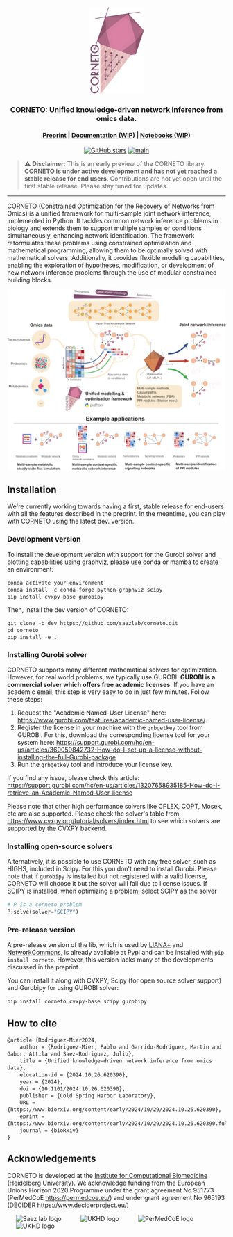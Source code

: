 <div align="center"> 
<img alt="corneto logo" src="docs/_static/logo/corneto-logo-512px.png" height="200"/>
<br>
<h3>CORNETO: Unified knowledge-driven network inference from omics data.</h3>


<h4>

[Preprint](https://doi.org/10.1101/2024.10.26.620390) | [Documentation (WIP)](https://saezlab.github.io/corneto) | [Notebooks (WIP)](https://github.com/saezlab/corneto/tree/main/docs/tutorials)

</h4>

<!-- badges: start -->
[![GitHub stars](https://img.shields.io/github/stars/saezlab/corneto)](https://github.com/saezlab/corneto/stargazers)
[![main](https://github.com/saezlab/corneto/actions/workflows/unit-tests.yml/badge.svg)](https://github.com/saezlab/corneto/actions)
<!-- badges: end -->

</div>

> **⚠️ Disclaimer**: This is an early preview of the CORNETO library. **CORNETO is under active development and has not yet reached a stable release for end users**. Contributions are not yet open until the first stable release. Please stay tuned for updates.

---

CORNETO (Constrained Optimization for the Recovery of Networks from Omics) is a unified framework for multi-sample joint network inference, implemented in Python. It tackles common network inference problems in biology and extends them to support multiple samples or conditions simultaneously, enhancing network identification. The framework reformulates these problems using constrained optimization and mathematical programming, allowing them to be optimally solved with mathematical solvers. Additionally, it provides flexible modeling capabilities, enabling the exploration of hypotheses, modification, or development of new network inference problems through the use of modular constrained building blocks.

<p align="center">
  <img alt="CORNETO abstract" src="docs/_static/corneto-fig-abstract-v3.jpg" width="720" style="max-width: 100%; height: auto;">
</p>

## Installation

We're currently working towards having a first, stable release for end-users with all the features described in the preprint. In the meantime, you can play with CORNETO using the latest dev. version.

### Development version

To install the development version with support for the Gurobi solver and plotting capabilities using graphviz, please use conda or mamba to create an environment:

```
conda activate your-environment
conda install -c conda-forge python-graphviz scipy
pip install cvxpy-base gurobipy
```

Then, install the dev version of CORNETO:
```
git clone -b dev https://github.com/saezlab/corneto.git
cd corneto
pip install -e .
```

### Installing Gurobi solver

CORNETO supports many different mathematical solvers for optimization. However, for real world problems, we typically use GUROBI.  **GUROBI is a commercial solver which offers free academic licenses**. If you have an academic email, this step is very easy to do in just few minutes. Follow these steps:

1. Request the "Academic Named-User License" here: https://www.gurobi.com/features/academic-named-user-license/.
2. Register the license in your machine with the `grbgetkey` tool from GUROBI. For this, download the corresponding license tool for your system here: https://support.gurobi.com/hc/en-us/articles/360059842732-How-do-I-set-up-a-license-without-installing-the-full-Gurobi-package
3. Run the `grbgetkey` tool and introduce your license key.

If you find any issue, please check this article: https://support.gurobi.com/hc/en-us/articles/13207658935185-How-do-I-retrieve-an-Academic-Named-User-license   

Please note that other high performance solvers like CPLEX, COPT, Mosek, etc are also supported. Please check the solver's table from https://www.cvxpy.org/tutorial/solvers/index.html to see which solvers are supported by the CVXPY backend. 

### Installing open-source solvers

Alternatively, it is possible to use CORNETO with any free solver, such as HIGHS, included in Scipy. For this you don't need to install Gurobi. Please note that if `gurobipy` is installed but not registered with a valid license, CORNETO will choose it but the solver will fail due to license issues. If SCIPY is installed, when optimizing a problem, select SCIPY as the solver

```python
# P is a corneto problem
P.solve(solver="SCIPY")
```

### Pre-release version

A pre-release version of the lib, which is used by [LIANA+](https://liana-py.readthedocs.io/) and [NetworkCommons](https://networkcommons.readthedocs.io/), is already available at Pypi and can be installed with `pip install corneto`. However, this version lacks many of the developments discussed in the preprint. 

You can install it along with CVXPY, Scipy (for open source solver support) and Gurobipy for using GUROBI solver:

```bash
pip install corneto cvxpy-base scipy gurobipy
```


## How to cite

```
@article {Rodriguez-Mier2024,
	author = {Rodriguez-Mier, Pablo and Garrido-Rodriguez, Martin and Gabor, Attila and Saez-Rodriguez, Julio},
	title = {Unified knowledge-driven network inference from omics data},
	elocation-id = {2024.10.26.620390},
	year = {2024},
	doi = {10.1101/2024.10.26.620390},
	publisher = {Cold Spring Harbor Laboratory},
	URL = {https://www.biorxiv.org/content/early/2024/10/29/2024.10.26.620390},
	eprint = {https://www.biorxiv.org/content/early/2024/10/29/2024.10.26.620390.full.pdf},
	journal = {bioRxiv}
}
```

## Acknowledgements

CORNETO is developed at the [Institute for Computational Biomedicine](https://saezlab.org) (Heidelberg University). We acknowledge funding from the European Unions Horizon 2020 Programme under the grant agreement No 951773 (PerMedCoE https://permedcoe.eu/) and under grant agreement No 965193 (DECIDER https://www.deciderproject.eu/)

<div align="left">
  <img src="https://raw.githubusercontent.com/saezlab/.github/main/profile/logos/saezlab.png" alt="Saez lab logo" height="64px" style="margin: 0 20px;">
  <img src="https://yt3.googleusercontent.com/ytc/AIf8zZSHTQJs12aUZjHsVBpfFiRyrK6rbPwb-7VIxZQk=s176-c-k-c0x00ffffff-no-rj" alt="UKHD logo" height="64px" style="margin: 0 20px;">
  <img src="https://lcsb-biocore.github.io/COBREXA.jl/stable/assets/permedcoe.svg" alt="PerMedCoE logo" height="64px" style="margin: 0 20px;">
  <img src="https://raw.githubusercontent.com/saezlab/corneto/refs/heads/main/docs/_static/decider-eu-logo.png" alt="UKHD logo" height="64px" style="margin: 0 20px;">
</div>
